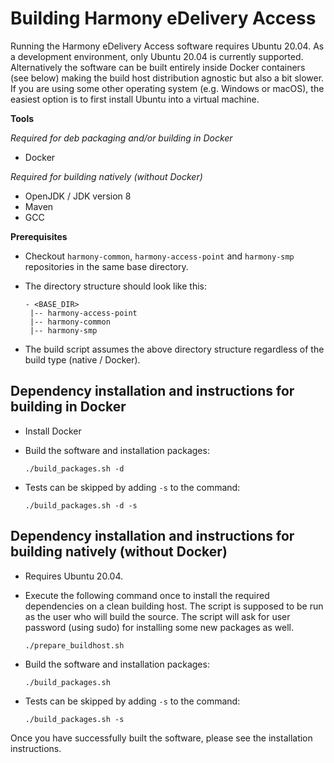 # Building Harmony eDelivery Access

Running the Harmony eDelivery Access software requires Ubuntu 20.04. As a development environment, only Ubuntu 20.04 is currently supported. Alternatively the software can be built entirely inside Docker containers (see below) making the build host distribution agnostic but also a bit slower. If you are using some other operating system (e.g. Windows or macOS), the easiest option is to first install Ubuntu into a virtual machine.

**Tools**

*Required for deb packaging and/or building in Docker*
* Docker

*Required for building natively (without Docker)*
* OpenJDK / JDK version 8
* Maven
* GCC

**Prerequisites**

* Checkout `harmony-common`, `harmony-access-point` and `harmony-smp` repositories in the same base directory.
* The directory structure should look like this:

    ```
    - <BASE_DIR>
     |-- harmony-access-point
     |-- harmony-common
     |-- harmony-smp
    ```
* The build script assumes the above directory structure regardless of the build type (native / Docker).

## Dependency installation and instructions for building in Docker

* Install Docker

* Build the software and installation packages:

    `./build_packages.sh -d`
    
* Tests can be skipped by adding `-s` to the command:

  `./build_packages.sh -d -s`

## Dependency installation and instructions for building natively (without Docker)

* Requires Ubuntu 20.04.

* Execute the following command once to install the required dependencies on a clean building host. The script is supposed to be run as the user who will build the source. The script will ask for user password (using sudo) for installing some new packages as well.

    `./prepare_buildhost.sh`

* Build the software and installation packages:

    `./build_packages.sh`

* Tests can be skipped by adding `-s` to the command:

  `./build_packages.sh -s`
  
Once you have successfully built the software, please see the installation instructions.
